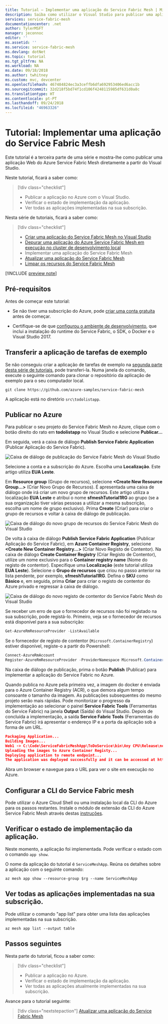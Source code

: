 ```yaml
---
title: Tutorial – Implementar uma aplicação do Service Fabric Mesh | Microsoft Docs
description: Saiba como utilizar o Visual Studio para publicar uma aplicação do Azure Service Fabric Mesh constituída por um site ASP.NET Core que comunica com um serviço Web de back-end.
services: service-fabric-mesh
documentationcenter: .net
author: TylerMSFT
manager: jeconnoc
editor: ''
ms.assetid: ''
ms.service: service-fabric-mesh
ms.devlang: dotNet
ms.topic: tutorial
ms.tgt_pltfrm: NA
ms.workload: NA
ms.date: 09/18/2018
ms.author: twhitney
ms.custom: mvc, devcenter
ms.openlocfilehash: 467484824ec3a3ceffb6dfa692953406ed6acc1b
ms.sourcegitcommit: 32d218f5bd74f1cd106f4248115985df631d0a8c
ms.translationtype: HT
ms.contentlocale: pt-PT
ms.lasthandoff: 09/24/2018
ms.locfileid: "46963326"
---
```

# <a name="tutorial-deploy-a-service-fabric-mesh-application"></a>Tutorial: Implementar uma aplicação do Service Fabric Mesh

Este tutorial é a terceira parte de uma série e mostra-lhe como publicar uma aplicação Web do Azure Service Fabric Mesh diretamente a partir do Visual Studio.

Neste tutorial, ficará a saber como:
> [!div class="checklist"]
> * Publicar a aplicação no Azure com o Visual Studio.
> * Verificar o estado de implementação da aplicação.
> * Ver todas as aplicações implementadas na sua subscrição.

Nesta série de tutoriais, ficará a saber como:
> [!div class="checklist"]
> * [Criar uma aplicação do Service Fabric Mesh no Visual Studio](service-fabric-mesh-tutorial-create-dotnetcore.md)
> * [Depurar uma aplicação do Azure Service Fabric Mesh em execução no cluster de desenvolvimento local](service-fabric-mesh-tutorial-debug-service-fabric-mesh-app.md)
> * Implementar uma aplicação do Service Fabric Mesh
> * [Atualizar uma aplicação do Service Fabric Mesh](service-fabric-mesh-tutorial-upgrade.md)
> * [Limpar os recursos do Service Fabric Mesh](service-fabric-mesh-tutorial-cleanup-resources.md)

[!INCLUDE [preview note](./includes/include-preview-note.md)]

## <a name="prerequisites"></a>Pré-requisitos

Antes de começar este tutorial:

* Se não tiver uma subscrição do Azure, pode [criar uma conta gratuita](https://azure.microsoft.com/free/?WT.mc_id=A261C142F) antes de começar.

* Certifique-se de que [configurou o ambiente de desenvolvimento](service-fabric-mesh-howto-setup-developer-environment-sdk.md), que inclui a instalação do runtime do Service Fabric, o SDK, o Docker e o Visual Studio 2017.

## <a name="download-the-to-do-sample-application"></a>Transferir a aplicação de tarefas de exemplo

Se não conseguiu criar a aplicação de tarefas de exemplo na [segunda parte desta série de tutoriais](service-fabric-mesh-tutorial-debug-service-fabric-mesh-app.md), pode transferi-la. Numa janela do comando, execute o seguinte comando para clonar o repositório da aplicação de exemplo para o seu computador local.

```
git clone https://github.com/azure-samples/service-fabric-mesh
```

A aplicação está no diretório `src\todolistapp`.

## <a name="publish-to-azure"></a>Publicar no Azure

Para publicar o seu projeto do Service Fabric Mesh no Azure, clique com o botão direito do rato em **todolistapp** no Visual Studio e selecione **Publicar...**

Em seguida, verá a caixa de diálogo **Publish Service Fabric Application** (Publicar Aplicação do Service Fabric).

![Caixa de diálogo de publicação do Service Fabric Mesh do Visual Studio](./media/service-fabric-mesh-tutorial-deploy-dotnetcore/visual-studio-publish-dialog.png)

Selecione a conta e a subscrição do Azure. Escolha uma **Localização**. Este artigo utiliza **EUA Leste**.

Em **Resource group** (Grupo de recursos), selecione **\<Create New Resource Group...>** (Criar Novo Grupo de Recursos). É apresentada uma caixa de diálogo onde irá criar um novo grupo de recursos. Este artigo utiliza a localização **EUA Leste** e atribui o nome **sfmeshTutorial1RG** ao grupo (se a sua organização tiver várias pessoas a utilizar a mesma subscrição, escolha um nome de grupo exclusivo).  Prima **Create** (Criar) para criar o grupo de recursos e voltar à caixa de diálogo de publicação.

![Caixa de diálogo do novo grupo de recursos do Service Fabric Mesh do Visual Studio](./media/service-fabric-mesh-tutorial-deploy-dotnetcore/visual-studio-publish-new-resource-group-dialog.png)

De volta à caixa de diálogo **Publish Service Fabric Application** (Publicar Aplicação do Service Fabric), em **Azure Container Registry**, selecione  **\<Create New Container Registry...>** (Criar Novo Registo de Contentor). Na caixa de diálogo **Create Container Registry** (Criar Registo de Contentor), utilize um nome exclusivo para o **Container registry name** (Nome do registo de contentor). Especifique uma **Localização** (este tutorial utiliza **EUA Leste**). Selecione o **Grupo de recursos** que criou no passo anterior na lista pendente, por exemplo, **sfmeshTutorial1RG**. Defina o **SKU** como **Básico** e, em seguida, prima **Criar** para criar o registo de contentor do Azure privado e regressar à caixa de diálogo.

![Caixa de diálogo do novo registo de contentor do Service Fabric Mesh do Visual Studio](./media/service-fabric-mesh-tutorial-deploy-dotnetcore/visual-studio-publish-new-container-registry-dialog.png)

Se receber um erro de que o fornecedor de recursos não foi registado na sua subscrição, pode registá-lo. Primeiro, veja se o fornecedor de recursos está disponível para a sua subscrição:

```Powershell
Get-AzureRmResourceProvider -ListAvailable
```

Se o fornecedor de registo de contentor (`Microsoft.ContainerRegistry`) estiver disponível, registe-o a partir do Powershell:

```Powershell
Connect-AzureRmAccount
Register-AzureRmResourceProvider -ProviderNamespace Microsoft.ContainerRegistry
```

Na caixa de diálogo de publicação, prima o botão **Publish** (Publicar) para implementar a aplicação do Service Fabric no Azure.

Quando publica no Azure pela primeira vez, a imagem do docker é enviada para o Azure Container Registry (ACR), o que demora algum tempo consoante o tamanho da imagem. As publicações subsequentes do mesmo projeto serão mais rápidas. Pode monitorizar o progresso da implementação ao selecionar o painel **Service Fabric Tools** (Ferramentas do Service Fabric) na janela **Output** (Saída) do Visual Studio. Depois de concluída a implementação, a saída **Service Fabric Tools** (Ferramentas do Service Fabric) irá apresentar o endereço IP e a porta da aplicação sob a forma de um URL.

```json
Packaging Application...
Building Images...
Web1 -> C:\Code\ServiceFabricMeshApp\ToDoService\bin\Any CPU\Release\netcoreapp2.0\ToDoService.dll
Uploading the images to Azure Container Registy...
Deploying application to remote endpoint...
The application was deployed successfully and it can be accessed at http://10.000.38.000:20000.
```

Abra um browser e navegue para o URL para ver o site em execução no Azure.

## <a name="set-up-service-fabric-mesh-cli"></a>Configurar a CLI do Service Fabric mesh 
Pode utilizar o Azure Cloud Shell ou uma instalação local da CLI do Azure para os passos restantes. Instale o módulo de extensão da CLI do Azure Service Fabric Mesh através destas [instruções](service-fabric-mesh-howto-setup-cli.md).

## <a name="check-application-deployment-status"></a>Verificar o estado de implementação da aplicação.

Neste momento, a aplicação foi implementada. Pode verificar o estado com o comando `app show`. 

O nome da aplicação do tutorial é `ServiceMeshApp`. Reúna os detalhes sobre a aplicação com o seguinte comando:

```azurecli-interactive
az mesh app show --resource-group $rg --name ServiceMeshApp
```

## <a name="see-all-applications-currently-deployed-to-your-subscription"></a>Ver todas as aplicações implementadas na sua subscrição.

Pode utilizar o comando "app list" para obter uma lista das aplicações implementadas na sua subscrição.

```azurecli-interactive
az mesh app list --output table
```

## <a name="next-steps"></a>Passos seguintes

Nesta parte do tutorial, ficou a saber como:
> [!div class="checklist"]
> * Publicar a aplicação no Azure.
> * Verificar o estado de implementação da aplicação.
> * Ver todas as aplicações atualmente implementadas na sua subscrição.

Avance para o tutorial seguinte:
> [!div class="nextstepaction"]
> [Atualizar uma aplicação do Service Fabric Mesh](service-fabric-mesh-tutorial-upgrade.md)

[azure-cli-install]: https://docs.microsoft.com/cli/azure/install-azure-cli?view=azure-cli-latest
